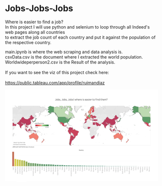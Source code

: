 # Jobs-Jobs-Jobs
Where is easier to find a job?
<br>
In this project I will use python and selenium to loop through all Indeed's web pages along all countries<br>
to extract the job count of each country and put it against the population of the respective country.<br>

main.ipynb is where the web scraping and data analysis is.<br>
csvData.csv is the document where I extracted the world population.<br>
Worldwideperperson2.csv is the Result of the analysis.
<br>
<br>
If you want to see the viz of this project check here:
<br>
<br>
https://public.tableau.com/app/profile/ruimandiaz

![Result Visualization](https://github.com/RuimanDiaz/Jobs-Jobs-Jobs/blob/main/jobs.png)
